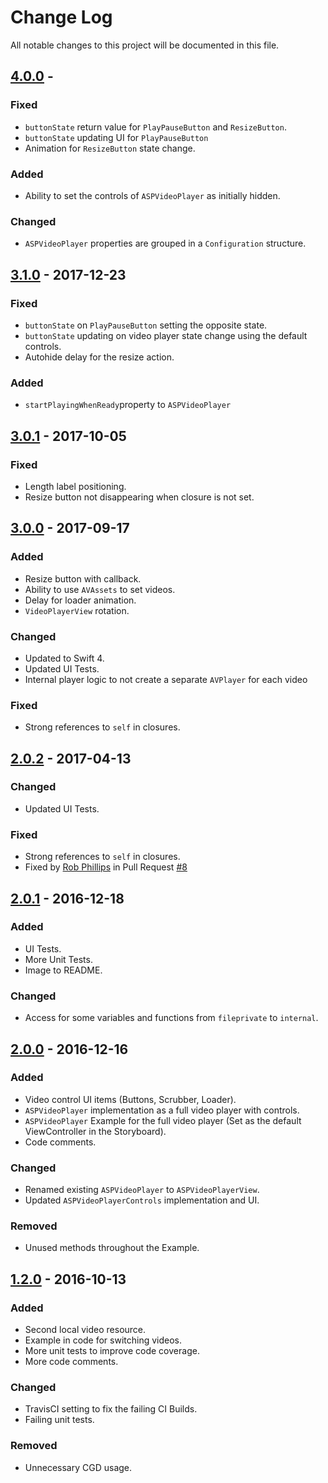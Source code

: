 # Change Log
All notable changes to this project will be documented in this file.

## [4.0.0](https://github.com/andreipitis/ASPVideoPlayer/releases/tag/4.0.0) -

### Fixed
- `buttonState` return value for `PlayPauseButton` and `ResizeButton`.
- `buttonState` updating UI for `PlayPauseButton` 
- Animation for `ResizeButton` state change.

### Added
-  Ability to set the controls of `ASPVideoPlayer` as initially hidden.

### Changed
- `ASPVideoPlayer` properties are grouped in a `Configuration` structure.

## [3.1.0](https://github.com/andreipitis/ASPVideoPlayer/releases/tag/3.1.0) - 2017-12-23

### Fixed
- `buttonState` on `PlayPauseButton` setting the opposite state.
- `buttonState` updating on video player state change using the default controls.
- Autohide delay for the resize action.

### Added
-  `startPlayingWhenReady`property to `ASPVideoPlayer`

## [3.0.1](https://github.com/andreipitis/ASPVideoPlayer/releases/tag/3.0.1) - 2017-10-05

### Fixed
- Length label positioning.
- Resize button not disappearing when closure is not set.

## [3.0.0](https://github.com/andreipitis/ASPVideoPlayer/releases/tag/3.0.0) - 2017-09-17

### Added
- Resize button with callback.
- Ability to use `AVAssets` to set videos.
- Delay for loader animation.
- `VideoPlayerView` rotation.

### Changed
- Updated to Swift 4.
- Updated UI Tests.
- Internal player logic to not create a separate `AVPlayer` for each video

### Fixed
- Strong references to `self` in closures.

## [2.0.2](https://github.com/andreipitis/ASPVideoPlayer/releases/tag/2.0.2) - 2017-04-13
### Changed
- Updated UI Tests.

### Fixed
- Strong references to `self` in closures.
- Fixed by [Rob Phillips](https://github.com/iwasrobbed) in Pull Request [#8](https://github.com/andreipitis/ASPVideoPlayer/pull/8)

## [2.0.1](https://github.com/andreipitis/ASPVideoPlayer/releases/tag/2.0.1) - 2016-12-18
### Added
- UI Tests.
- More Unit Tests.
- Image to README.

### Changed
- Access for some variables and functions from `fileprivate` to `internal`.

## [2.0.0](https://github.com/andreipitis/ASPVideoPlayer/releases/tag/2.0.0) - 2016-12-16
### Added
- Video control UI items (Buttons, Scrubber, Loader).
- `ASPVideoPlayer` implementation as a full video player with controls.
- `ASPVideoPlayer` Example for the full video player (Set as the default ViewController in the Storyboard).
- Code comments.

### Changed
- Renamed existing `ASPVideoPlayer` to `ASPVideoPlayerView`.
- Updated `ASPVideoPlayerControls` implementation and UI.

### Removed
- Unused methods throughout the Example.

## [1.2.0](https://github.com/andreipitis/ASPVideoPlayer/releases/tag/1.2.0) - 2016-10-13

### Added
- Second local video resource.
- Example in code for switching videos.
- More unit tests to improve code coverage.
- More code comments.

### Changed
- TravisCI setting to fix the failing CI Builds.
- Failing unit tests.

### Removed
- Unnecessary CGD usage.
